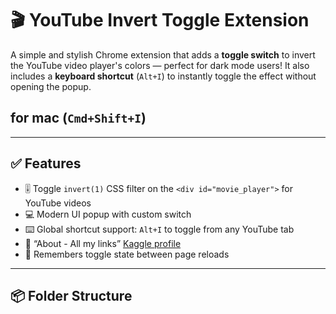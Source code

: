 # 🎬 YouTube Invert Toggle Extension

A simple and stylish Chrome extension that adds a **toggle switch** to invert the YouTube video player's colors — perfect for dark mode users! It also includes a **keyboard shortcut** (`Alt+I`) to instantly toggle the effect without opening the popup.

## for mac (`Cmd+Shift+I`)
---

## ✅ Features

- 🎚️ Toggle `invert(1)` CSS filter on the `<div id="movie_player">` for YouTube videos
- 💻 Modern UI popup with custom switch
- ⌨️ Global shortcut support: `Alt+I` to toggle from any YouTube tab
- 🔗 “About - All my links” [Kaggle profile](https://www.kaggle.com/atharvashinde3164)
- 💾 Remembers toggle state between page reloads

---

## 📦 Folder Structure

